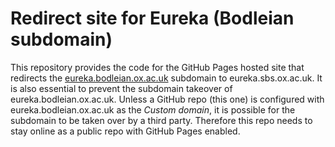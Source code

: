 # Redirect site for Eureka (Bodleian subdomain)

This repository provides the code for the GitHub Pages hosted site that redirects the [eureka.bodleian.ox.ac.uk](https://eureka.bodleian.ox.ac.uk) subdomain to eureka.sbs.ox.ac.uk. It is also essential to prevent the subdomain takeover of eureka.bodleian.ox.ac.uk. Unless a GitHub repo (this one) is configured with eureka.bodleian.ox.ac.uk as the _Custom domain_, it is possible for the subdomain to be taken over by a third party. Therefore this repo needs to stay online as a public repo with GitHub Pages enabled.
